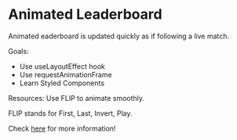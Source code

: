 # Animated Leaderboard

Animated eaderboard is updated quickly as if following a live match.

Goals:

-   Use useLayoutEffect hook
-   Use requestAnimationFrame
-   Learn Styled Components

Resources:
Use FLIP to animate smoothly.

FLIP stands for First, Last, Invert, Play.

Check [here](https://aerotwist.com/blog/flip-your-animations/) for more information!
